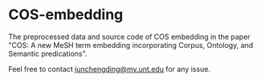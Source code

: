 # COS-embedding
The preprocessed data and source code of COS embedding in the paper "COS: A new MeSH term embedding incorporating Corpus, Ontology, and Semantic predications".

Feel free to contact junchengding@my.unt.edu for any issue.
